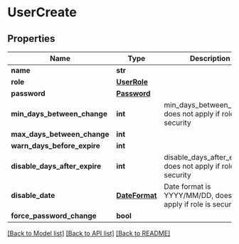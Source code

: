 # UserCreate

## Properties
Name | Type | Description | Notes
------------ | ------------- | ------------- | -------------
**name** | **str** |  | 
**role** | [**UserRole**](UserRole.md) |  | [optional] 
**password** | [**Password**](Password.md) |  | 
**min_days_between_change** | **int** | min_days_between_change does not apply if role is security | [optional] 
**max_days_between_change** | **int** |  | [optional] 
**warn_days_before_expire** | **int** |  | [optional] 
**disable_days_after_expire** | **int** | disable_days_after_expire does not apply if role is security | [optional] 
**disable_date** | [**DateFormat**](DateFormat.md) | Date format is YYYY/MM/DD, does not apply if role is security | [optional] 
**force_password_change** | **bool** |  | [optional] 

[[Back to Model list]](../README.md#documentation-for-models) [[Back to API list]](../README.md#documentation-for-api-endpoints) [[Back to README]](../README.md)


